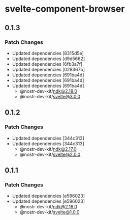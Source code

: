 # svelte-component-browser

## 0.1.3

### Patch Changes

- Updated dependencies [8315d5e]
- Updated dependencies [d9d5662]
- Updated dependencies [6fb3a7f]
- Updated dependencies [028367b]
- Updated dependencies [691ba4d]
- Updated dependencies [691ba4d]
- Updated dependencies [691ba4d]
    - @nostr-dev-kit/ndk@2.18.0
    - @nostr-dev-kit/svelte@3.0.0

## 0.1.2

### Patch Changes

- Updated dependencies [344c313]
- Updated dependencies [344c313]
    - @nostr-dev-kit/ndk@2.17.0
    - @nostr-dev-kit/svelte@2.0.0

## 0.1.1

### Patch Changes

- Updated dependencies [e596023]
- Updated dependencies [e596023]
    - @nostr-dev-kit/ndk@2.16.0
    - @nostr-dev-kit/svelte@1.0.0
